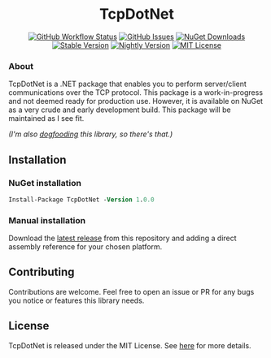 <h1 align="center">TcpDotNet</h1>
<p align="center">
<a href="https://github.com/oliverbooth/TcpDotNet/actions/workflows/dotnet.yml"><img src="https://img.shields.io/github/actions/workflow/status/oliverbooth/TcpDotNet/dotnet.yml?branch=main&style=flat-square" alt="GitHub Workflow Status" title="GitHub Workflow Status"></a>
<a href="https://github.com/oliverbooth/TcpDotNet/issues"><img src="https://img.shields.io/github/issues/oliverbooth/TcpDotNet?style=flat-square" alt="GitHub Issues" title="GitHub Issues"></a>
<a href="https://www.nuget.org/packages/TcpDotNet/"><img src="https://img.shields.io/nuget/dt/TcpDotNet?style=flat-square" alt="NuGet Downloads" title="NuGet Downloads"></a>
<a href="https://www.nuget.org/packages/TcpDotNet/"><img src="https://img.shields.io/nuget/v/TcpDotNet?label=stable&style=flat-square" alt="Stable Version" title="Stable Version"></a>
<a href="https://www.nuget.org/packages/TcpDotNet/"><img src="https://img.shields.io/nuget/vpre/TcpDotNet?label=nightly&style=flat-square" alt="Nightly Version" title="Nightly Version"></a>
<a href="https://github.com/oliverbooth/TcpDotNet/blob/master/LICENSE.md"><img src="https://img.shields.io/github/license/oliverbooth/TcpDotNet?style=flat-square" alt="MIT License" title="MIT License"></a>
</p>

### About
TcpDotNet is a .NET package that enables you to perform server/client communications over the TCP protocol.
This package is a work-in-progress and not deemed ready for production use. However, it is available on NuGet as a very crude and early development build. This package will be maintained as I see fit.

*(I'm also [dogfooding](https://www.pcmag.com/encyclopedia/term/dogfooding) this library, so there's that.)*

## Installation
### NuGet installation
```ps
Install-Package TcpDotNet -Version 1.0.0
```

### Manual installation
Download the [latest release](https://github.com/oliverbooth/TcpDotNet/releases/latest) from this repository and adding a direct assembly reference for your chosen platform.

## Contributing
Contributions are welcome. Feel free to open an issue or PR for any bugs you notice or features this library needs.

## License
TcpDotNet is released under the MIT License. See [here](https://github.com/oliverbooth/TcpDotNet/blob/master/LICENSE.md) for more details.
